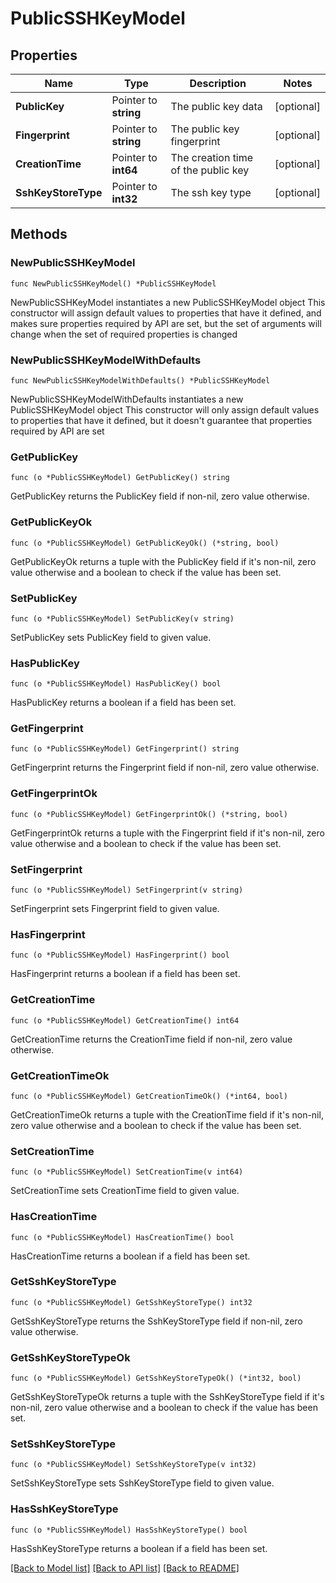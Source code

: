# PublicSSHKeyModel

## Properties

Name | Type | Description | Notes
------------ | ------------- | ------------- | -------------
**PublicKey** | Pointer to **string** | The public key data | [optional] 
**Fingerprint** | Pointer to **string** | The public key fingerprint | [optional] 
**CreationTime** | Pointer to **int64** | The creation time of the public key | [optional] 
**SshKeyStoreType** | Pointer to **int32** | The ssh key type | [optional] 

## Methods

### NewPublicSSHKeyModel

`func NewPublicSSHKeyModel() *PublicSSHKeyModel`

NewPublicSSHKeyModel instantiates a new PublicSSHKeyModel object
This constructor will assign default values to properties that have it defined,
and makes sure properties required by API are set, but the set of arguments
will change when the set of required properties is changed

### NewPublicSSHKeyModelWithDefaults

`func NewPublicSSHKeyModelWithDefaults() *PublicSSHKeyModel`

NewPublicSSHKeyModelWithDefaults instantiates a new PublicSSHKeyModel object
This constructor will only assign default values to properties that have it defined,
but it doesn't guarantee that properties required by API are set

### GetPublicKey

`func (o *PublicSSHKeyModel) GetPublicKey() string`

GetPublicKey returns the PublicKey field if non-nil, zero value otherwise.

### GetPublicKeyOk

`func (o *PublicSSHKeyModel) GetPublicKeyOk() (*string, bool)`

GetPublicKeyOk returns a tuple with the PublicKey field if it's non-nil, zero value otherwise
and a boolean to check if the value has been set.

### SetPublicKey

`func (o *PublicSSHKeyModel) SetPublicKey(v string)`

SetPublicKey sets PublicKey field to given value.

### HasPublicKey

`func (o *PublicSSHKeyModel) HasPublicKey() bool`

HasPublicKey returns a boolean if a field has been set.

### GetFingerprint

`func (o *PublicSSHKeyModel) GetFingerprint() string`

GetFingerprint returns the Fingerprint field if non-nil, zero value otherwise.

### GetFingerprintOk

`func (o *PublicSSHKeyModel) GetFingerprintOk() (*string, bool)`

GetFingerprintOk returns a tuple with the Fingerprint field if it's non-nil, zero value otherwise
and a boolean to check if the value has been set.

### SetFingerprint

`func (o *PublicSSHKeyModel) SetFingerprint(v string)`

SetFingerprint sets Fingerprint field to given value.

### HasFingerprint

`func (o *PublicSSHKeyModel) HasFingerprint() bool`

HasFingerprint returns a boolean if a field has been set.

### GetCreationTime

`func (o *PublicSSHKeyModel) GetCreationTime() int64`

GetCreationTime returns the CreationTime field if non-nil, zero value otherwise.

### GetCreationTimeOk

`func (o *PublicSSHKeyModel) GetCreationTimeOk() (*int64, bool)`

GetCreationTimeOk returns a tuple with the CreationTime field if it's non-nil, zero value otherwise
and a boolean to check if the value has been set.

### SetCreationTime

`func (o *PublicSSHKeyModel) SetCreationTime(v int64)`

SetCreationTime sets CreationTime field to given value.

### HasCreationTime

`func (o *PublicSSHKeyModel) HasCreationTime() bool`

HasCreationTime returns a boolean if a field has been set.

### GetSshKeyStoreType

`func (o *PublicSSHKeyModel) GetSshKeyStoreType() int32`

GetSshKeyStoreType returns the SshKeyStoreType field if non-nil, zero value otherwise.

### GetSshKeyStoreTypeOk

`func (o *PublicSSHKeyModel) GetSshKeyStoreTypeOk() (*int32, bool)`

GetSshKeyStoreTypeOk returns a tuple with the SshKeyStoreType field if it's non-nil, zero value otherwise
and a boolean to check if the value has been set.

### SetSshKeyStoreType

`func (o *PublicSSHKeyModel) SetSshKeyStoreType(v int32)`

SetSshKeyStoreType sets SshKeyStoreType field to given value.

### HasSshKeyStoreType

`func (o *PublicSSHKeyModel) HasSshKeyStoreType() bool`

HasSshKeyStoreType returns a boolean if a field has been set.


[[Back to Model list]](../README.md#documentation-for-models) [[Back to API list]](../README.md#documentation-for-api-endpoints) [[Back to README]](../README.md)


